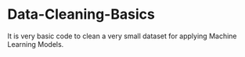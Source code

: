 # Data-Cleaning-Basics
It is very basic code to clean a very small dataset for applying Machine Learning Models.
